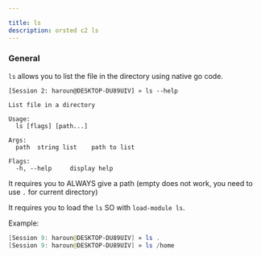 ```yaml
---

title: ls
description: orsted c2 ls
---
```


### General

`ls` allows you to list the file in the directory using native go code.

```
[Session 2: haroun@DESKTOP-DU89UIV] » ls --help

List file in a directory

Usage:
  ls [flags] [path...]

Args:
  path  string list    path to list

Flags:
  -h, --help     display help
```

It requires you to ALWAYS give a path (empty does not work, you need to use `.` for current directory)

It requires you to load the `ls` SO with `load-module ls`.

Example:

```powershell
[Session 9: haroun@DESKTOP-DU89UIV] » ls .
[Session 9: haroun@DESKTOP-DU89UIV] » ls /home
```
